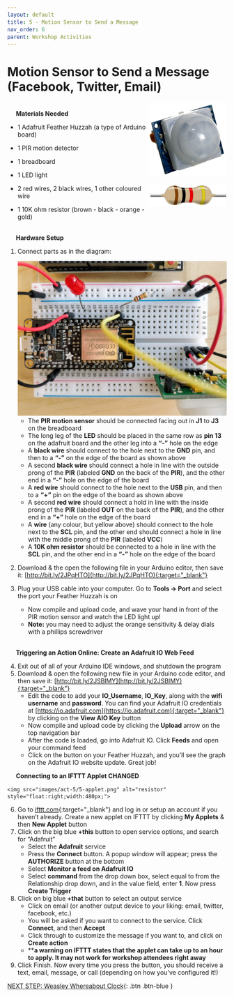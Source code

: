 ```yaml
---
layout: default
title: 5 - Motion Sensor to Send a Message
nav_order: 6
parent: Workshop Activities
---
```


# Motion Sensor to Send a Message (Facebook, Twitter, Email)

<img src="images/act-5/1-motion.png" alt="resistor" style="float:right;width:180px;">

<br>&nbsp;&nbsp;&nbsp;&nbsp;&nbsp;**Materials Needed**

-   1 Adafruit Feather Huzzah (a type of Arduino board)
-   1 PIR motion detector
-   1 breadboard
-   1 LED light

    <img src="images/act-2/1-res.png" alt="resistor" style="float:right;width:180px;">

-   2 red  wires, 2 black wires, 1 other coloured wire
-   1 10K ohm resistor (brown - black - orange - gold)

<br>&nbsp;&nbsp;&nbsp;&nbsp;&nbsp;**Hardware Setup**

1.  Connect parts as in the diagram:
    
    <img src="images/act-5/1-breadboard.png" alt="resistor" style="width:720px;">
    
    -   The **PIR motion sensor** should be connected facing out in **J1** to **J3** on the breadboard
    -   The long leg of the **LED** should be placed in the same row as **pin 13** on the adafruit board and the other leg into a **“-”** hole on the edge
    -   A **black wire** should connect to the hole next to the **GND** pin, and then to a **“-”** on the edge of the board as shown above
    -   A second **black wire** should connect a hole in line with the outside prong of the **PIR** (labeled **GND** on the back of the **PIR**), and the other end in a **“-”** hole on the edge of the board
    -   A **red wire** should connect to the hole next to the **USB** pin, and then to a **“+”** pin on the edge of the board as shown above
    -   A second **red wire** should connect a hold in line with the inside prong of the **PIR** (labeled **OUT** on the back of the **PIR**), and the other end in a **“+”** hole on the edge of the board
    -   A **wire** (any colour, but yellow above) should connect to the hole next to the **SCL** pin, and the other end should connect a hole in line with the middle prong of the **PIR** (labeled **VCC**)
    -   A **10K ohm resistor** should be connected to a hole in line with the **SCL** pin, and the other end in a **“-”** hole on the edge of the board
2.  Download & the open the following file in your Arduino editor, then save it: [http://bit.ly/2JPqHTO](http://bit.ly/2JPqHTO){:target="_blank"}
3.  Plug your USB cable into your computer.  Go to **Tools -> Port** and select the port your Feather Huzzah is on
    -   Now compile and upload code, and wave your hand in front of the PIR motion sensor and watch the LED light up!
    -   **Note:** you may need to adjust the orange sensitivity & delay dials with a phillips screwdriver

<br>&nbsp;&nbsp;&nbsp;&nbsp;&nbsp;**Triggering an Action Online: Create an Adafruit IO Web Feed**

4.  Exit out of all of your Arduino IDE windows, and shutdown the program
5.  Download & open the following new file in your Arduino code editor, and then save it: [http://bit.ly/2JSBlMY](http://bit.ly/2JSBlMY){:target="_blank"}
    -   Edit the code to add your **IO_Username**, **IO_Key**, along with the **wifi username** and **password**. You can find your Adafruit IO credentials at [https://io.adafruit.com](https://io.adafruit.com){:target="_blank"} by clicking on the **View AIO Key** button
    -   Now compile and upload code by clicking the **Upload** arrow on the top navigation bar
    -   After the code is loaded, go into Adafruit IO. Click **Feeds** and open your command feed
    -   Click on the button on your Feather Huzzah, and you’ll see the graph on the Adafruit IO website update. Great job!

&nbsp;&nbsp;&nbsp;&nbsp;&nbsp;**Connecting to an IFTTT Applet CHANGED**

    <img src="images/act-5/5-applet.png" alt="resistor" style="float:right;width:480px;">

6.  Go to [ifttt.com](https://ifttt.com/){:target="_blank"} and log in or setup an account if you haven’t already. Create a new applet on IFTTT by clicking **My Applets** & then **New Applet** button
7.  Click on the big blue **+this** button to open service options, and search for “Adafruit”
    -   Select the **Adafruit** service
    -   Press the **Connect** button. A popup window will appear; press the **AUTHORIZE** button at the bottom
    -   Select **Monitor a feed on Adafruit IO**
    -   Select **command** from the drop down box, select equal to from the Relationship drop down, and in the value field, enter **1**. Now press **Create Trigger**
8.  Click on big blue **+that** button to select an output service
    -   Click on email (or another output device to your liking: email, twitter, facebook, etc.)
    -   You will be asked if you want to connect to the service. Click **Connect**, and then **Accept**
    -   Click through to customize the message if you want to, and click on **Create action**
    -   \*\***a warning on IFTTT states that the applet can take up to an hour to apply. It may not work for workshop attendees right away**
9.  Click Finish. Now every time you press the button, you should receive a text, email, message, or call (depending on how you’ve configured it!)

[NEXT STEP: Weasley Whereabout Clock](act-6.html){: .btn .btn-blue }
